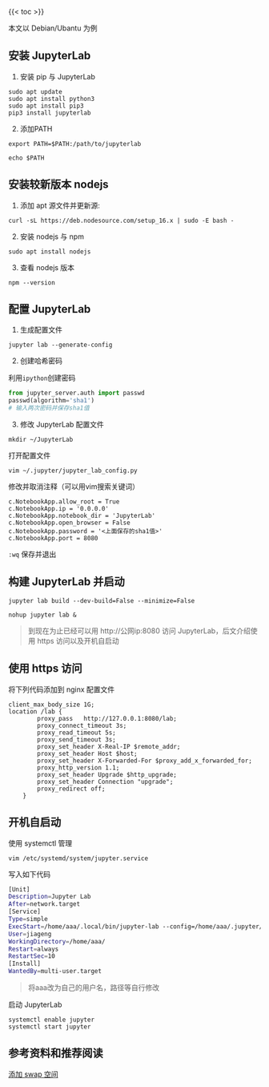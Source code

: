 

<!--more-->
{{< toc >}}

本文以 Debian/Ubantu 为例

## 安装 JupyterLab

1. 安装 pip 与 JupyterLab

```
sudo apt update
sudo apt install python3
sudo apt install pip3
pip3 install jupyterlab
```

2. 添加PATH

`export PATH=$PATH:/path/to/jupyterlab`

`echo $PATH`

## 安装较新版本 nodejs

1. 添加 apt 源文件并更新源:

`curl -sL https://deb.nodesource.com/setup_16.x | sudo -E bash -`

2. 安装 nodejs 与 npm

`sudo apt install nodejs`

3. 查看 nodejs 版本

`npm --version`

## 配置 JupyterLab

1. 生成配置文件

`jupyter lab --generate-config`

2. 创建哈希密码

利用`ipython`创建密码

```python
from jupyter_server.auth import passwd
passwd(algorithm='sha1')
# 输入两次密码并保存sha1值

```

3. 修改 JupyterLab 配置文件

`mkdir ~/JupyterLab`

打开配置文件

`vim ~/.jupyter/jupyter_lab_config.py`

修改并取消注释（可以用vim搜索关键词）

```
c.NotebookApp.allow_root = True
c.NotebookApp.ip = '0.0.0.0'
c.NotebookApp.notebook_dir = 'JupyterLab'
c.NotebookApp.open_browser = False
c.NotebookApp.password = '<上面保存的sha1值>'
c.NotebookApp.port = 8080
```

`:wq` 保存并退出

## 构建 JupyterLab 并启动

`jupyter lab build --dev-build=False --minimize=False`

`nohup jupyter lab &`

> 到现在为止已经可以用 http://公网ip:8080 访问 JupyterLab，后文介绍使用 https 访问以及开机自启动

## 使用 https 访问

将下列代码添加到 nginx 配置文件

```
client_max_body_size 1G;
location /lab {
        proxy_pass   http://127.0.0.1:8080/lab;
        proxy_connect_timeout 3s;
        proxy_read_timeout 5s;
        proxy_send_timeout 3s;
        proxy_set_header X-Real-IP $remote_addr;
        proxy_set_header Host $host;
        proxy_set_header X-Forwarded-For $proxy_add_x_forwarded_for;
        proxy_http_version 1.1;
        proxy_set_header Upgrade $http_upgrade;
        proxy_set_header Connection "upgrade";
        proxy_redirect off;
    }
```

## 开机自启动

使用 systemctl 管理

`vim /etc/systemd/system/jupyter.service`

写入如下代码

```bash
[Unit]
Description=Jupyter Lab
After=network.target
[Service]
Type=simple
ExecStart=/home/aaa/.local/bin/jupyter-lab --config=/home/aaa/.jupyter/jupyter_lab_config.py
User=jiageng
WorkingDirectory=/home/aaa/
Restart=always
RestartSec=10
[Install]
WantedBy=multi-user.target
```

> 将aaa改为自己的用户名，路径等自行修改

启动 JupyterLab

```
systemctl enable jupyter
systemctl start jupyter
```

## 参考资料和推荐阅读
[添加 swap 空间 ](https://cloud.tencent.com/developer/article/1835500)
